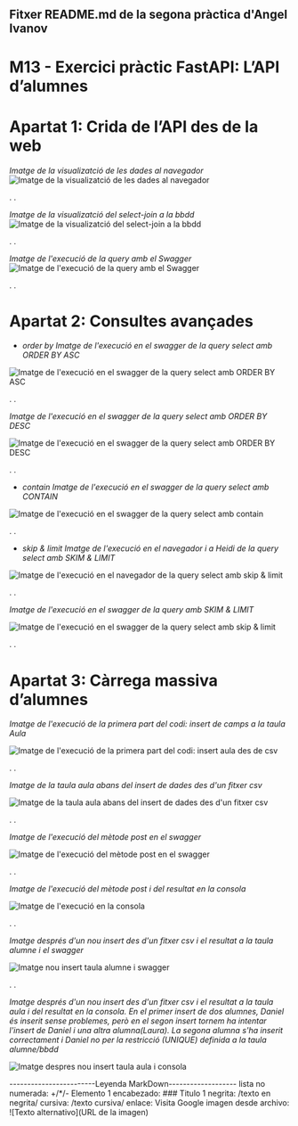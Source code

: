 ## Fitxer README.md de la segona pràctica d'Angel Ivanov

# M13 - Exercici pràctic FastAPI: L’API d’alumnes

# Apartat 1: Crida de l’API des de la web

_Imatge de la visualizatció de les dades al navegador_
![Imatge de la visualizatció de les dades al navegador](captura_practica2_apartat1.jpg)

.
.

_Imatge de la visualizatció del select-join a la bbdd_
![Imatge de la visualizatció del select-join a la bbdd](captura_bbdd_query_join.jpg)

.
.

_Imatge de l'execució de la query amb el Swagger_
![Imatge de l'execució de la query amb el Swagger](captura_swagger_apar1.jpg)

.
.

# Apartat 2: Consultes avançades

+ _order by_
_Imatge de l'execució en el swagger de la query select amb ORDER BY ASC_

![Imatge de l'execució en el swagger de la query select amb ORDER BY ASC](captura_swagger_query_orderby_asc_apat2.jpg)

.
.

_Imatge de l'execució en el swagger de la query select amb ORDER BY DESC_

![Imatge de l'execució en el swagger de la query select amb ORDER BY DESC](captura_swagger_query_orderby_desc_apat2.jpg)

.
.

+ _contain_
_Imatge de l'execució en el swagger de la query select amb CONTAIN_

![Imatge de l'execució en el swagger de la query select amb contain](captura_swagger_query_contain_apat2.jpg)

.
.

+ _skip & limit_
_Imatge de l'execució en el navegador i a Heidi de la query select amb SKIM & LIMIT_

![Imatge de l'execució en el navegador de la query select amb skip & limit](captura_bbdd_query_skip_limit_apat2.jpg)

.
.

_Imatge de l'execució en el swagger de la query amb SKIM & LIMIT_

![Imatge de l'execució en el swagger de la query select amb skip & limit](captura_bbdd_query_skip_limit_apat2_2.jpg)

.
.


# Apartat 3: Càrrega massiva d’alumnes

_Imatge de l'execució de la primera part del codi: insert de camps a la taula Aula_

![Imatge de l'execució de la primera part del codi: insert aula des de csv](captura_bbdd_insert_aules.jpg)

.
.

_Imatge de la taula aula abans del insert de dades des d'un fitxer csv_

![Imatge de la taula aula abans del insert de dades des d'un fitxer csv](captura_bbdd_insert_aules_abans.jpg)

.
.

_Imatge de l'execució del mètode post en el swagger_

![Imatge de l'execució del mètode post en el swagger](captura_swagger_loadalumnes_exit.jpg)

.
.

_Imatge de l'execució del mètode post i del resultat en la consola_

![Imatge de l'execució en la consola](captura_consola_loadalumnes_exit.jpg)

.
.

_Imatge després d'un nou insert des d'un fitxer csv i el resultat a la taula alumne i el swagger_

![Imatge nou insert taula alumne i swagger](captura_alumne_despres.jpg)

.
.

_Imatge després d'un nou insert des d'un fitxer csv i el resultat a la taula aula i del resultat en la consola. En el primer insert de dos alumnes, Daniel és inserit sense problemes, però en el segon insert tornem ha intentar l'insert de Daniel i una altra alumna(Laura). La segona alumna s'ha inserit correctament i Daniel no per la restricció (UNIQUE) definida a la taula alumne/bbdd_

![Imatge despres nou insert taula aula i consola](captura_aula_despres.jpg)





------------------------Leyenda MarkDown------------------- lista no numerada: +/*/- Elemento 1 encabezado: ### Titulo 1 negrita: /texto en negrita/ cursiva: /texto cursiva/ enlace: Visita Google imagen desde archivo: ![Texto alternativo](URL de la imagen)